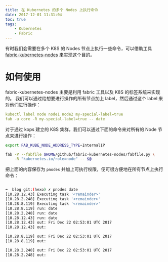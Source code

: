 ```yaml
---
title: 在 Kubernetes 的多个 Nodes 上执行命令
date: 2017-12-01 11:31:04
toc: true
tags:
    - Kubernetes
    - Fabric
---
```


有时我们会需要在多个 K8S 的 Nodes 节点上执行一些命令，可以借助工具
[fabric-kubernetes-nodes](https://github.com/coreos/fabric-kubernetes-nodes)
来实现这个目的。

<!--more-->

# 如何使用

fabric-kubernetes-nodes 主要是利用 fabric 工具以及 K8S 的标签系统来实现的。
我们可以通过给想要进行操作的所有节点加上 label，然后通过这个 label 来对他们进行操作：

```yaml
kubectl label node node1 node2 my-special-label=true
fab -u core -R my-special-label=true -- date
```

对于通过 kops 建立的 K8S 集群，我们可以通过下面的命令来对所有的 Node 节点来进行操作：

```sh
export FAB_KUBE_NODE_ADDRESS_TYPE=InternalIP

fab -P --fabfile $HOME/github/fabric-kubernetes-nodes/fabfile.py \
    -R "kubernetes.io/role=node" -- $@
```

把上面的内容保存为 `pnodes` 并加上可执行权限，便可很方便地在所有节点上执行命令：

```sh

➜  blog git:(hexo) ✗ pnodes date
[10.28.12.43] Executing task '<remainder>'
[10.28.2.248] Executing task '<remainder>'
[10.28.8.119] Executing task '<remainder>'
[10.28.8.119] run: date
[10.28.2.248] run: date
[10.28.12.43] run: date
[10.28.12.43] out: Fri Dec 22 02:53:01 UTC 2017
[10.28.12.43] out:

[10.28.8.119] out: Fri Dec 22 02:53:01 UTC 2017
[10.28.8.119] out:

[10.28.2.248] out: Fri Dec 22 02:53:01 UTC 2017
[10.28.2.248] out:
```
